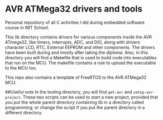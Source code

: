 # AVR ATMega32 drivers and tools
Personal repository of all C activities I did during embedded software course in IMT School.

This lib directory contains drivers for various components inside the AVR ATmega32, like timers, interrupts, ADC, and DIO, along with drivers character LCD, RTC, External EEPROM and other components. The drivers have been built during and mostly after taking the diploma. Also, in this directory you will find a Makefile that is used to build code into executables that run on the MCU. The makefile contains a rule to upload the executable to the MCU too.

This repo also contains a template of FreeRTOS to the AVR ATMega32 MCU.

##Useful note
In the tooling directory, you will find `get-avr` and `setup-avr-project`. These two scripts can be used to start a new project, provided that you put the whole parent directory containing lib in a directory called programming; or change the script if you put the parent directory in a different directory.
